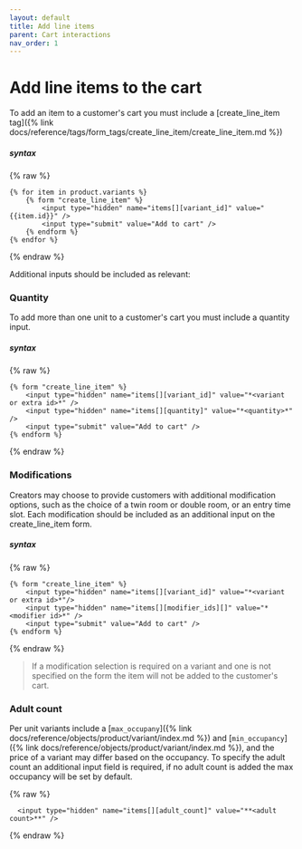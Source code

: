 ```yaml
---
layout: default
title: Add line items
parent: Cart interactions
nav_order: 1
---
```


# Add line items to the cart
To add an item to a customer's cart you must include a [create_line_item tag]({% link docs/reference/tags/form_tags/create_line_item/create_line_item.md %})

##### syntax
{% raw %}
```liquid
{% for item in product.variants %}
    {% form "create_line_item" %}
        <input type="hidden" name="items[][variant_id]" value="{{item.id}}" />
        <input type="submit" value="Add to cart" />
    {% endform %}
{% endfor %}
```
{% endraw %}

Additional inputs should be included as relevant:

### Quantity
To add more than one unit to a customer's cart you must include a quantity input.

##### syntax
{% raw %}
```liquid
{% form "create_line_item" %}
    <input type="hidden" name="items[][variant_id]" value="*<variant or extra id>*" />
    <input type="hidden" name="items[][quantity]" value="*<quantity>*" />
    <input type="submit" value="Add to cart" />
{% endform %}
```
{% endraw %}

### Modifications
Creators may choose to provide customers with additional modification options, such as the choice of a twin room or double room, or an entry time slot. Each modification should be included as an additional input on the create_line_item form. 

##### syntax
{% raw %}
```liquid
{% form "create_line_item" %}
    <input type="hidden" name="items[][variant_id]" value="*<variant or extra id>*"/>
    <input type="hidden" name="items[][modifier_ids][]" value="*<modifier id>*" />
    <input type="submit" value="Add to cart" />
{% endform %}
```
{% endraw %}

> If a modification selection is required on a variant and one is not specified on the form the item will not be added to the customer's cart.

### Adult count
Per unit variants include a [`max_occupany`]({% link docs/reference/objects/product/variant/index.md %}) and [`min_occupancy`]({% link docs/reference/objects/product/variant/index.md %}), and the price of a variant may differ based on the occupancy.
To specify the adult count an additional input field is required, if no adult count is added the max occupancy will be set by default.

{% raw %}
```liquid
  <input type="hidden" name="items[][adult_count]" value="**<adult count>**" />
```
{% endraw %}